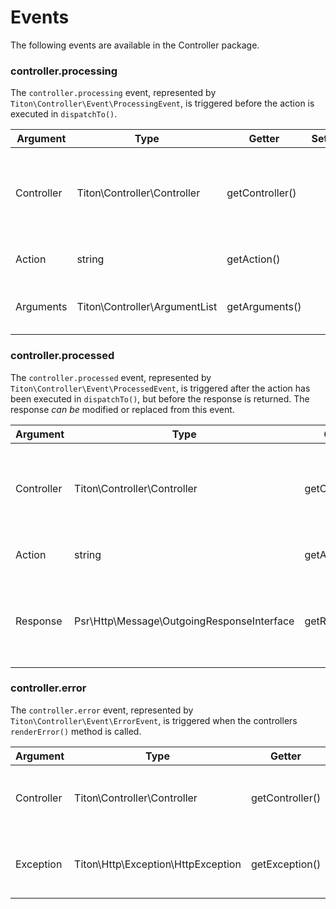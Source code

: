 # Events #

The following events are available in the Controller package.

### controller.processing ###

The `controller.processing` event, represented by `Titon\Controller\Event\ProcessingEvent`, is triggered before the action is executed in `dispatchTo()`.

<table class="table is-striped">
    <thead>
        <tr>
            <th>Argument</th>
            <th>Type</th>
            <th>Getter</th>
            <th>Setter</th>
            <th>Description</th>
        </tr>
    </thead>
    <tbody>
        <tr>
            <td>Controller</td>
            <td>Titon\Controller\Controller</td>
            <td>getController()</td>
            <td></td>
            <td>The controller in which the action is located and is doing the dispatching.</td>
        </tr>
        <tr>
            <td>Action</td>
            <td>string</td>
            <td>getAction()</td>
            <td></td>
            <td>The action being dispatched.</td>
        </tr>
        <tr>
            <td>Arguments</td>
            <td>Titon\Controller\ArgumentList</td>
            <td>getArguments()</td>
            <td></td>
            <td>The arguments to pass to the action.</td>
        </tr>
    </tbody>
</table>

### controller.processed ###

The `controller.processed` event, represented by `Titon\Controller\Event\ProcessedEvent`, is triggered after the action has been executed in `dispatchTo()`, but before the response is returned. The response *can be* modified or replaced from this event. 

<table class="table is-striped">
    <thead>
        <tr>
            <th>Argument</th>
            <th>Type</th>
            <th>Getter</th>
            <th>Setter</th>
            <th>Description</th>
        </tr>
    </thead>
    <tbody>
        <tr>
            <td>Controller</td>
            <td>Titon\Controller\Controller</td>
            <td>getController()</td>
            <td></td>
            <td>The controller in which the action is located and is doing the dispatching.</td>
        </tr>
        <tr>
            <td>Action</td>
            <td>string</td>
            <td>getAction()</td>
            <td></td>
            <td>The action being dispatched.</td>
        </tr>
        <tr>
            <td>Response</td>
            <td>Psr\Http\Message\OutgoingResponseInterface</td>
            <td>getResponse()</td>
            <td>setResponse()</td>
            <td>The HTTP response object in which the action output was set to.</td>
        </tr>
    </tbody>
</table>

### controller.error ###

The `controller.error` event, represented by `Titon\Controller\Event\ErrorEvent`, is triggered when the controllers `renderError()` method is called.

<table class="table is-striped">
    <thead>
        <tr>
            <th>Argument</th>
            <th>Type</th>
            <th>Getter</th>
            <th>Setter</th>
            <th>Description</th>
        </tr>
    </thead>
    <tbody>
        <tr>
            <td>Controller</td>
            <td>Titon\Controller\Controller</td>
            <td>getController()</td>
            <td></td>
            <td>The controller in which the error occurred.</td>
        </tr>
        <tr>
            <td>Exception</td>
            <td>Titon\Http\Exception\HttpException</td>
            <td>getException()</td>
            <td></td>
            <td>The exception thrown to trigger the error.</td>
        </tr>
    </tbody>
</table>
